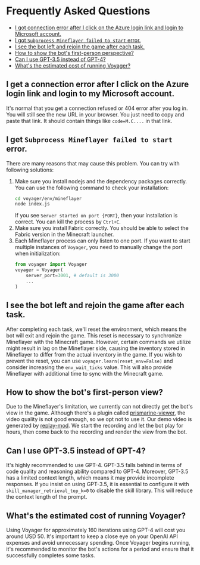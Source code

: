 # Frequently Asked Questions
* [I got connection error after I click on the Azure login link and login to Microsoft account.](#i-get-a-connection-error-after-i-click-on-the-azure-login-link-and-login-to-my-microsoft-account)
* [I got `Subprocess Mineflayer failed to start` error.](#i-get-subprocess-mineflayer-failed-to-start-error)
* [I see the bot left and rejoin the game after each task.](#i-see-the-bot-left-and-rejoin-the-game-after-each-task)
* [How to show the bot's first-person perspective?](#how-to-show-the-bots-first-person-view)
* [Can I use GPT-3.5 instead of GPT-4?](#can-i-use-gpt-35-instead-of-gpt-4)
* [What's the estimated cost of running Voyager?](#whats-the-estimated-cost-of-running-voyager)

## I get a connection error after I click on the Azure login link and login to my Microsoft account.

It's normal that you get a connection refused or 404 error after you log in. You will still see the new URL in your browser. You just need to copy and paste that link. It should contain things like `code=M.C....` in that link.

## I get `Subprocess Mineflayer failed to start` error.

There are many reasons that may cause this problem. You can try with following solutions:
1. Make sure you install nodejs and the dependency packages correctly. You can use the following command to check your installation:
    ```bash
    cd voyager/env/mineflayer
    node index.js
    ```
   If you see `Server started on port {PORT}`, then your installation is correct. You can kill the process by `Ctrl+C`.
2. Make sure you install Fabric correctly. You should be able to select the Fabric version in the Minecraft launcher. 
3. Each Mineflayer process can only listen to one port. If you want to start multiple instances of `Voyager`, you need to manually change the port when initialization:
    ```python
    from voyager import Voyager
    voyager = Voyager(
        server_port=3001, # default is 3000
        ...
    )
    ```
   
## I see the bot left and rejoin the game after each task.

After completing each task, we'll reset the environment, which means the bot will exit and rejoin the game. This reset is necessary to synchronize Mineflayer with the Minecraft game. However, certain commands we utilize might result in lag on the Mineflayer side, causing the inventory stored in Mineflayer to differ from the actual inventory in the game. If you wish to prevent the reset, you can use `voyager.learn(reset_env=False)` and consider increasing the `env_wait_ticks` value. This will also provide Mineflayer with additional time to sync with the Minecraft game.


## How to show the bot's first-person view?

Due to the Mineflayer's limitation, we currently can not directly get the bot's view in the game. Although there's a plugin called [prismarine-viewer](https://github.com/PrismarineJS/prismarine-viewer), the video quality is not good enough, so we opt not to use it. Our demo video is generated by [replay-mod](https://www.replaymod.com/). We start the recording and let the bot play for hours, then come back to the recording and render the view from the bot.


## Can I use GPT-3.5 instead of GPT-4?

It's highly recommended to use GPT-4. GPT-3.5 falls behind in terms of code quality and reasoning ability compared to GPT-4. Moreover, GPT-3.5 has a limited context length, which means it may provide incomplete responses. If you insist on using GPT-3.5, it is essential to configure it with `skill_manager_retrieval_top_k=0` to disable the skill library. This will reduce the context length of the prompt.

## What's the estimated cost of running Voyager?

Using Voyager for approximately 160 iterations using GPT-4 will cost you around USD 50. It's important to keep a close eye on your OpenAI API expenses and avoid unnecessary spending. Once Voyager begins running, it's recommended to monitor the bot's actions for a period and ensure that it successfully completes some tasks.